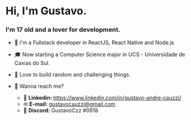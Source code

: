# Hi, I'm Gustavo.
### I'm 17 old and a lover for development.

- 🚀 I'm a Fullstack developer in ReactJS, React Native and Node.js

- 🎓 Now starting a Computer Science major in UCS - Universidade de Caxias do Sul.

- 💜 Love to build random and challenging things.

- 💬 Wanna reach me?
  - 🔗 **Linkedin:** https://www.linkedin.com/in/gustavo-andre-cauzzi/
  - ✉ **E-mail:** gustavocauzzi@gmail.com
  - 🤖 **Discord:** GustavoCzz #0918

<!--
**Gustavo-Cauzzi/Gustavo-Cauzzi** is a ✨ _special_ ✨ repository because its `README.md` (this file) appears on your GitHub profile.
![alt text](https://www.thiengo.com.br/img/post/normal/ap9rsbm2hmba6rtgoj1cvudv55ffee16507b9973e29dfbb0a81db3a165.jpg)
<img src="https://www.thiengo.com.br/img/post/normal/ap9rsbm2hmba6rtgoj1cvudv55ffee16507b9973e29dfbb0a81db3a165.jpg" alt="imagem" />


Here are some ideas to get you started:

- 🔭 I’m currently working on ...
- 🌱 I’m currently learning ...
- 👯 I’m looking to collaborate on ...
- 🤔 I’m looking for help with ...
- 💬 Ask me about ...
- 📫 How to reach me: ...
- 😄 Pronouns: ...
- ⚡ Fun fact: ...
-->
